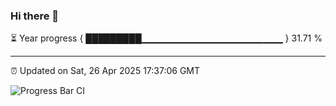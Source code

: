 ### Hi there 👋

⏳ Year progress { █████████▁▁▁▁▁▁▁▁▁▁▁▁▁▁▁▁▁▁▁▁▁ } 31.71 %

---

⏰ Updated on Sat, 26 Apr 2025 17:37:06 GMT

![Progress Bar CI](https://github.com/IshwaranRudhara/GIT-ACTION/workflows/Progress%20Bar%20CI/badge.svg)
